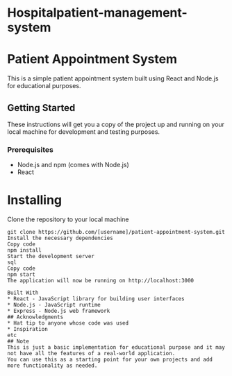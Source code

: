 # Hospitalpatient-management-system

# Patient Appointment System
This is a simple patient appointment system built using React and Node.js for educational purposes.

## Getting Started
These instructions will get you a copy of the project up and running on your local machine for development and testing purposes.

### Prerequisites
* Node.js and npm (comes with Node.js)
* React
# Installing
Clone the repository to your local machine
```javacsript
git clone https://github.com/[username]/patient-appointment-system.git
Install the necessary dependencies
Copy code
npm install
Start the development server
sql
Copy code
npm start
The application will now be running on http://localhost:3000

Built With
* React - JavaScript library for building user interfaces
* Node.js - JavaScript runtime
* Express - Node.js web framework
## Acknowledgments
* Hat tip to anyone whose code was used
* Inspiration
etc
## Note
This is just a basic implementation for educational purpose and it may not have all the features of a real-world application.
You can use this as a starting point for your own projects and add more functionality as needed.
